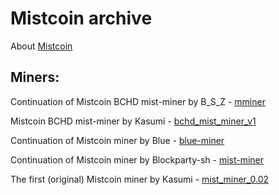 # Mistcoin archive

About [Mistcoin](Mistcoin.md)

## Miners:

Continuation of Mistcoin BCHD mist-miner by B_S_Z - [mminer](https://github.com/mazetoken/mminer)

Mistcoin BCHD mist-miner by Kasumi - [bchd_mist_miner_v1](bchd_mist_miner_v1.zip)

Continuation of Mistcoin miner by Blue - [blue-miner](https://gitlab.com/blue_mist/miner)

Continuation of Mistcoin miner by Blockparty-sh - [mist-miner](https://github.com/blockparty-sh/mist-miner) 

The first (original) Mistcoin miner by Kasumi - [mist_miner_0.02](mist_miner_0.0.2.zip)